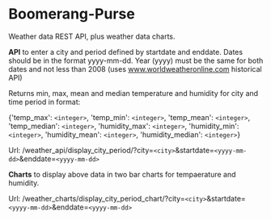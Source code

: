 # Boomerang-Purse
Weather data REST API, plus weather data charts.

**API** to enter a city and period defined by startdate and enddate. Dates should be in the format yyyy-mm-dd.
Year (yyyy) must be the same for both dates and not less than 2008 (uses www.worldweatheronline.com historical API)

Returns min, max, mean and median temperature and humidity for city and time period in format:

{'temp_max': `<integer>`, 'temp_min': `<integer>`, 'temp_mean': `<integer>`, 'temp_median': `<integer>`, 'humidity_max': `<integer>`, 'humidity_min': `<integer>`, 'humidity_mean': `<integer>`, 'humidity_median': `<integer>`}

Url: /weather_api/display_city_period/?city=`<city>`&startdate=`<yyyy-mm-dd>`&enddate=`<yyyy-mm-dd>`

**Charts** to display above data in two bar charts for tempaerature and humidity.

Url: /weather_charts/display_city_period_chart/?city=`<city>`&startdate=`<yyyy-mm-dd>`&enddate=`<yyyy-mm-dd>`


